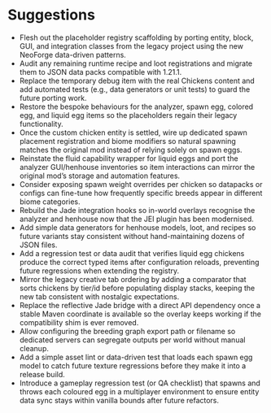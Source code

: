 # Suggestions

- Flesh out the placeholder registry scaffolding by porting entity, block, GUI, and integration classes from the legacy project using the new NeoForge data-driven patterns.
- Audit any remaining runtime recipe and loot registrations and migrate them to JSON data packs compatible with 1.21.1.
- Replace the temporary debug item with the real Chickens content and add automated tests (e.g., data generators or unit tests) to guard the future porting work.
- Restore the bespoke behaviours for the analyzer, spawn egg, colored egg, and liquid egg items so the placeholders regain their legacy functionality.
- Once the custom chicken entity is settled, wire up dedicated spawn placement registration and biome modifiers so natural spawning matches the original mod instead of relying solely on spawn eggs.
- Reinstate the fluid capability wrapper for liquid eggs and port the analyzer GUI/henhouse inventories so item interactions can mirror the original mod’s storage and automation features.
- Consider exposing spawn weight overrides per chicken so datapacks or configs can fine-tune how frequently specific breeds appear in different biome categories.
- Rebuild the Jade integration hooks so in-world overlays recognise the analyzer and henhouse now that the JEI plugin has been modernised.
- Add simple data generators for henhouse models, loot, and recipes so future variants stay consistent without hand-maintaining dozens of JSON files.
- Add a regression test or data audit that verifies liquid egg chickens produce the correct typed items after configuration reloads, preventing future regressions when extending the registry.
- Mirror the legacy creative tab ordering by adding a comparator that sorts chickens by tier/id before populating display stacks, keeping the new tab consistent with nostalgic expectations.
- Replace the reflective Jade bridge with a direct API dependency once a stable Maven coordinate is available so the overlay keeps working if the compatibility shim is ever removed.
- Allow configuring the breeding graph export path or filename so dedicated servers can segregate outputs per world without manual cleanup.
- Add a simple asset lint or data-driven test that loads each spawn egg model to catch future texture regressions before they make it into a release build.
- Introduce a gameplay regression test (or QA checklist) that spawns and throws each coloured egg in a multiplayer environment to ensure entity data sync stays within vanilla bounds after future refactors.
